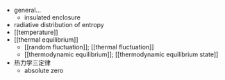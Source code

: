 - general...
    - insulated enclosure
- radiative distribution of entropy
- [[temperature]]
- [[thermal equilibrium]]
    - [[random fluctuation]]; [[thermal fluctuation]]
    - [[thermodynamic equilibrium]]; [[thermodynamic equilibrium state]]
- 热力学三定律
    - absolute zero
